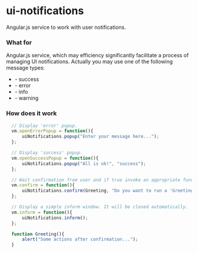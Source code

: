 # ui-notifications
Angular.js service to work with user notifications.

### What for

Angular.js service, which may efficiency significantly facilitate a process of managing UI notifications.
Actually you may use one of the following message types: 
<ul>
<li> - success </li>
<li> - error </li>
<li> - info </li>
<li> - warning </li>
</ul>

### How does it work

```javascript
  // Display 'error' popup.
  vm.openErrorPopup = function(){
      uiNotifications.popup("Enter your message here...");
  };

  // Display 'success' popup.
  vm.openSuccessPopup = function(){
      uiNotifications.popup("All is ok!", "success");
  };

  // Wait confirmation from user and if true invoke an appropriate function.
  vm.confirm = function(){
      uiNotifications.confirm(Greeting, "Do you want to run a 'Greeting' method?", {title: "Confirm your action!"} );
  };

  // Display a simple inform window. It will be closed automatically.
  vm.inform = function(){
      uiNotifications.inform();
  };

  function Greeting(){
      alert("Some actions after confirmation...");
  }
```